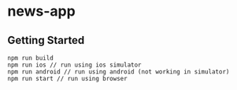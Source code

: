 # news-app

## Getting Started 
```
npm run build
npm run ios // run using ios simulator
npm run android // run using android (not working in simulator)
npm run start // run using browser
```
